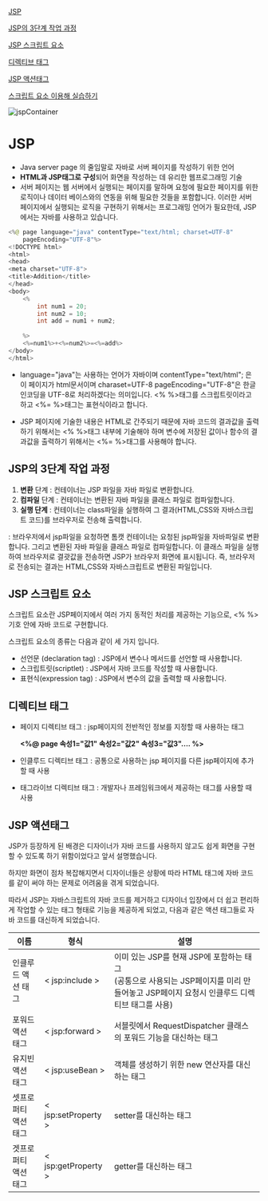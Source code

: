 [JSP](#JSP)

[JSP의 3단계 작업 과정](#JSP의-3단계-작업-과정)

[JSP 스크립트 요소](#JSP-스크립트-요소)

[디렉티브 태그](#디렉티브-태그)

[JSP 액션태그](#JSP-액션태그)

[스크립트 요소 이용해 실습하기](#스크립트-요소-이용해-실습하기)





![jspContainer](http://myblog.opendocs.co.kr/wp-content/uploads/2014/10/jspContainer.png)

# JSP

- Java server page 의 줄임말로 자바로 서버 페이지를 작성하기 위한 언어
- **HTML과 JSP태그로 구성**되어 화면을 작성하는 데 유리한 웹프로그래밍 기술
- 서버 페이지는 웹 서버에서 실행되는 페이지를 말하며 요청에 필요한 페이지를 위한 로직이나 
  데이터 베이스와의 연동을 위해 필요한 것들을 포함합니다.
  이러한 서버 페이지에서 실행되는 로직을 구현하기 위해서는 프로그래밍 언어가 필요한데, JSP에서는 
  자바를 사용하고 있습니다. 

```java
<%@ page language="java" contentType="text/html; charset=UTF-8"
    pageEncoding="UTF-8"%>
<!DOCTYPE html>
<html>
<head>
<meta charset="UTF-8">
<title>Addition</title>
</head>
<body>
	<%
		int num1 = 20;
		int num2 = 10;
		int add = num1 + num2;
	
	%>
	<%=num1%>+<%=num2%>=<%=add%>
</body>
</html>
```

- language="java"는 사용하는 언어가 자바이며 
  contentType="text/html"; 은 이 페이지가 html문서이며
  charaset=UTF-8 pageEncoding="UTF-8"은 한글 인코딩을 UTF-8로 처리하겠다는 의미입니다. 
  <% %>태그를 스크립트릿이라고 하고 <%= %>태그는 표현식이라고 합니다. 

- JSP 페이지에 기술한 내용은 HTML로 간주되기 때문에 
  자바 코드의 결과값을 출력하기 위해서는 <% %>태그 내부에 기술해야 하며 
  변수에 저장된 값이나 함수의 결과값을 출력하기 위해서는 <%= %>태그를 사용해야 합니다. 



## JSP의 3단계 작업 과정

1. **변환** 단계 : 컨테이너는 JSP 파일을 자바 파일로 변환합니다. 
2. **컴파일** 단계 : 컨테이너는 변환된 자바 파일을 클래스 파일로 컴파일합니다. 
3. **실행 단계** : 컨테이너는 class파일을 실행하여 그 결과(HTML,CSS와 자바스크립트 코드)를 브라우저로 전송해 출력합니다. 

: 브라우저에서 jsp파일을 요청하면 톰캣 컨테이너는 요청된 jsp파일을 자바파일로 변환합니다. 그리고 변환된 자바 파일을 클래스 파일로 컴파일합니다. 이 클래스 파일을 실행하여 브라우저로 결괏값을 전송하면 JSP가 브라우저 화면에 표시됩니다. 즉, 브라우저로 전송되는 결과는 HTML,CSS와 자바스크립트로 변환된 파일입니다. 



## JSP 스크립트 요소

스크립트 요소란 JSP페이지에서 여러 가지 동적인 처리를 제공하는 기능으로, <% %> 기호 안에 자바 코드로 구현합니다. 

스크립트 요소의 종류는 다음과 같이 세 가지 입니다. 



- 선언문 (declaration tag) : JSP에서 변수나 메서드를 선언할 때 사용합니다. 
- 스크립트릿(scriptlet) : JSP에서 자바 코드를 작성할 때 사용합니다. 
- 표현식(expression tag) : JSP에서 변수의 값을 출력할 때 사용합니다. 



## 디렉티브 태그

- 페이지 디렉티브 태그 : jsp페이지의 전반적인 정보를 지정할 때 사용하는 태그 

  **<%@ page 속성1="값1" 속성2="값2" 속성3="값3".... %>**

- 인클루드 디렉티브 태그 : 공통으로 사용하는 jsp 페이지를 다른 jsp페이지에 추가할 때 사용

- 태그라이브 디렉티브 태그 : 개발자나 프레임워크에서 제공하는 태그를 사용할 때 사용





## JSP 액션태그

JSP가 등장하게 된 배경은 디자이너가 자바 코드를 사용하지 않고도 쉽게 화면을 구현할 수 있도록 하기 위함이었다고 앞서 설명했습니다. 

하지만 화면이 점차 복잡해지면서 디자이너들은 상황에 따라 HTML 태그에 자바 코드를 같이 써야 하는 문제로 어려움을 겪게 되었습니다. 

따라서 JSP는 자바스크립트의 자바 코드를 제거하고 디자이너 입장에서 더 쉽고 편리하게 작업할 수 있는 태그 형태로 기능을 제공하게 되었고, 다음과 같은 액션 태그들로 자바 코드를 대신하게 되었습니다. 

| 이름                 | 형식                | 설명 |
| -------------------- | ------------------- | ---- |
| 인클루드 액션 태그   | < jsp:include > | 이미 있는 JSP를 현재 JSP에 포함하는 태그<br />(공통으로 사용되는 JSP페이지를 미리 만들어놓고 JSP페이지 요청시 인클루드 디렉티브 태그를 사용) |
| 포워드 액션 태그     | < jsp:forward > | 서블릿에서 RequestDispatcher 클래스의 포워드 기능을 대신하는 태그 |
| 유지빈 액션 태그     | < jsp:useBean > | 객체를 생성하기 위한 new 연산자를 대신하는 태그 |
| 셋프로퍼티 액션 태그 | < jsp:setProperty > | setter를 대신하는 태그 |
| 겟프로퍼티 액션 태그 | < jsp:getProperty > | getter를 대신하는 태그 |



## 

